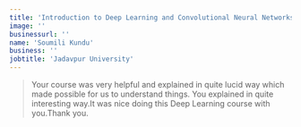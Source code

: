 ```yaml
---
title: 'Introduction to Deep Learning and Convolutional Neural Networks'
image: ''
businessurl: ''
name: 'Soumili Kundu'
business: ''
jobtitle: 'Jadavpur University'
---
```


> Your course was very helpful and explained in quite lucid way which made possible for us to understand things. You explained in quite interesting way.It was nice doing this Deep Learning course with you.Thank you.
